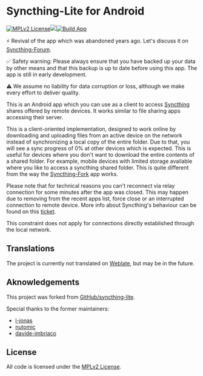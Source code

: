 # Syncthing-Lite for Android

[![MPLv2 License](https://img.shields.io/badge/license-MPLv2-blue.svg?style=flat-square)](https://www.mozilla.org/MPL/2.0/)<a href="https://tooomm.github.io/github-release-stats/?username=Catfriend1&repository=syncthing-lite" alt="GitHub Stats"><img src="https://img.shields.io/github/downloads/Catfriend1/syncthing-lite/total.svg" /></a>[![Build App](https://github.com/Catfriend1/syncthing-lite/actions/workflows/build-app.yaml/badge.svg)](https://github.com/Catfriend1/syncthing-lite/actions/workflows/build-app.yaml)

⚡ Revival of the app which was abandoned years ago. Let's discuss it on [Syncthing-Forum](https://forum.syncthing.net/).

✅ Safety warning: Please always ensure that you have backed up your data by other means and that this backup is up to date before using this app. The app is still in early development.

⚠️ We assume no liability for data corruption or loss, although we make every effort to deliver quality.

This is an Android app which you can use as a client to access [Syncthing][1] shares offered by remote devices. It works similar to file sharing apps  accessing their server. 

This is a client-oriented implementation, designed to work online by downloading and uploading files from an active device on the network instead of synchronizing a local copy of the entire folder. Due to that, you will see a sync progress of 0% at other devices which is expected. This is useful for devices where you don't want to download the entire contents of a shared folder. For example, mobile devices with limited storage available where you like to access a syncthing shared folder. This is quite different from the way the [Syncthing-Fork][2] app works.

Please note that for technical reasons you can't reconnect via relay connection for some minutes after the app was closed. This may happen due to removing from the recent apps list, force close or an interrupted connection to remote device. More info about Syncthing's behaviour can be found on this [ticket](https://github.com/syncthing/syncthing/issues/5224).

This constraint does not apply for connections directly established through the local network.

## Translations

The project is currently not translated on [Weblate](https://hosted.weblate.org/projects/syncthing/#components), but may be in the future.

## Aknowledgements

This project was forked from [GitHub/syncthing-lite](https://github.com/syncthing/syncthing-lite).

Special thanks to the former maintainers:

- [l-jonas](https://github.com/l-jonas)
- [nutomic](https://github.com/nutomic)
- [davide-imbriaco](https://github.com/davide-imbriaco)

## License
All code is licensed under the [MPLv2 License][4].

[1]: https://syncthing.net/
[2]: https://github.com/Catfriend1/syncthing-android
[3]: https://developer.android.com/studio/index.html
[4]: LICENSE
